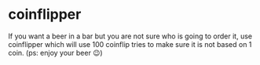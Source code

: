 # coinflipper
If you want a beer in a bar but you are not sure who is going to order it, use coinflipper which will use 100 coinflip tries to make sure it is not based on 1 coin. (ps: enjoy your beer 😉)
